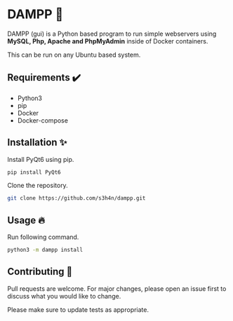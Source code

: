 # DAMPP 🚢
DAMPP (gui) is a Python based program to run simple webservers using **MySQL, Php, Apache and PhpMyAdmin** inside of Docker containers. 

This can be run on any Ubuntu based system. 

## Requirements ✔️
- Python3
- pip
- Docker
- Docker-compose

## Installation ✨
Install PyQt6 using pip.
```python
pip install PyQt6
```

Clone the repository.

```bash
git clone https://github.com/s3h4n/dampp.git
```
## Usage 🔥
Run following command.

```bash
python3 -m dampp install
```
## Contributing 🤝

Pull requests are welcome. For major changes, please open an issue first to discuss what you would like to change.

Please make sure to update tests as appropriate.


